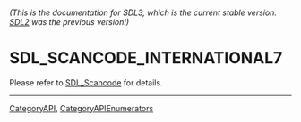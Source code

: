 ###### (This is the documentation for SDL3, which is the current stable version. [SDL2](https://wiki.libsdl.org/SDL2/) was the previous version!)
# SDL_SCANCODE_INTERNATIONAL7

Please refer to [SDL_Scancode](SDL_Scancode) for details.

----
[CategoryAPI](CategoryAPI), [CategoryAPIEnumerators](CategoryAPIEnumerators)

